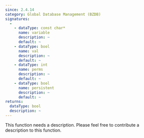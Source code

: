 ```yaml
---
since: 2.4.14
category: Global Database Management (BZDB)
signatures:
  -
    - dataType: const char*
      name: variable
      description: ~
      default: ~
    - dataType: bool
      name: val
      description: ~
      default: ~
    - dataType: int
      name: perms
      description: ~
      default: ~
    - dataType: bool
      name: persistent
      description: ~
      default: ~
returns:
  dataType: bool
  description: ~
---
```


This function needs a description. Please feel free to contribute a description to this function.
